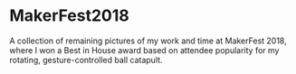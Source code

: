 # MakerFest2018
A collection of remaining pictures of my work and time at MakerFest 2018, where I won a Best in House award based on attendee popularity for my rotating, gesture-controlled ball catapult.
